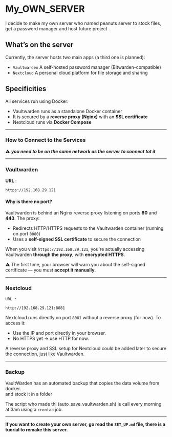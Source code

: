 # My_OWN_SERVER
I decide to make my own server who named peanuts server to stock files, get a password manager and host future project

## What’s on the server

Currently, the server hosts two main apps (a third one is planned):

- `Vaultwarden`  A self-hosted password manager (Bitwarden-compatible)
- `Nextcloud` A personal cloud platform for file storage and sharing

## Specificities

All services run using Docker:

- Vaultwarden runs as a standalone Docker container
- It is secured by a **reverse proxy (Nginx)** with an **SSL certificate**
- Nextcloud runs via **Docker Compose**

---
### How to Connect to the Services

⚠️ ***you need to be on the same network as the server to connect tot it***

---

### Vaultwarden
**URL** :

```
https://192.168.29.121
```

#### Why is there no port?

Vaultwarden is behind an Nginx reverse proxy listening on ports **80** and **443**. The proxy:

- Redirects HTTP/HTTPS requests to the Vaultwarden container (running on port `8080`)
- Uses a **self-signed SSL certificate** to secure the connection

 When you visit `https://192.168.29.121`, you're actually accessing Vaultwarden **through the proxy**, with **encrypted HTTPS**.

⚠️ The first time, your browser will warn you about the self-signed certificate — you must **accept it manually**.

---

### Nextcloud
`URL :`

```
http://192.168.29.121:8081
```
Nextcloud runs directly on port `8081` without a reverse proxy (for now). To access it:

- Use the IP and port directly in your browser.
- No HTTPS yet → use HTTP for now.

A reverse proxy and SSL setup for Nextcloud could be added later to secure the connection, just like Vaultwarden.

---

### Backup

VaultWarden has an automated backup that copies the data volume from docker.\
and stock it in a folder

The script who made thi (auto_save_vaultwarden.sh) is call every morning at 3am using a `crontab` job.
-- -
**If you want to create your own server, go read the `SET_UP.md` file, there is a tuorial to remake this server.**